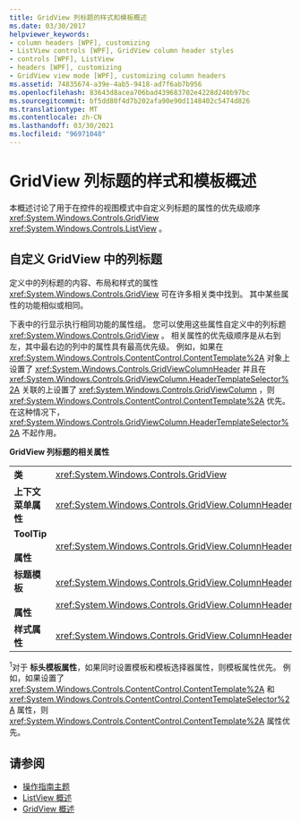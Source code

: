 ```yaml
---
title: GridView 列标题的样式和模板概述
ms.date: 03/30/2017
helpviewer_keywords:
- column headers [WPF], customizing
- ListView controls [WPF], GridView column header styles
- controls [WPF], ListView
- headers [WPF], customizing
- GridView view mode [WPF], customizing column headers
ms.assetid: 74835674-a39e-4ab5-9418-ad7f6ab7b956
ms.openlocfilehash: 83643d8acea706bad439683702e4228d240b97bc
ms.sourcegitcommit: bf5dd80f4d7b202afa90e90d1148402c5474d826
ms.translationtype: MT
ms.contentlocale: zh-CN
ms.lasthandoff: 03/30/2021
ms.locfileid: "96971048"
---
```

# <a name="gridview-column-header-styles-and-templates-overview"></a>GridView 列标题的样式和模板概述
本概述讨论了用于在控件的视图模式中自定义列标题的属性的优先级顺序 <xref:System.Windows.Controls.GridView> <xref:System.Windows.Controls.ListView> 。  
  
## <a name="customizing-a-column-header-in-a-gridview"></a>自定义 GridView 中的列标题  
 定义中的列标题的内容、布局和样式的属性 <xref:System.Windows.Controls.GridView> 可在许多相关类中找到。 其中某些属性的功能相似或相同。  
  
 下表中的行显示执行相同功能的属性组。 您可以使用这些属性自定义中的列标题 <xref:System.Windows.Controls.GridView> 。 相关属性的优先级顺序是从右到左，其中最右边的列中的属性具有最高优先级。 例如，如果在 <xref:System.Windows.Controls.ContentControl.ContentTemplate%2A> 对象上设置了 <xref:System.Windows.Controls.GridViewColumnHeader> 并且在 <xref:System.Windows.Controls.GridViewColumn.HeaderTemplateSelector%2A> 关联的上设置了 <xref:System.Windows.Controls.GridViewColumn> ，则 <xref:System.Windows.Controls.ContentControl.ContentTemplate%2A> 优先。 在这种情况下， <xref:System.Windows.Controls.GridViewColumn.HeaderTemplateSelector%2A> 不起作用。  
  
 **GridView 列标题的相关属性**  
  
|||||  
|-|-|-|-|  
|**类**|<xref:System.Windows.Controls.GridView>|<xref:System.Windows.Controls.GridViewColumn>|<xref:System.Windows.Controls.GridViewColumnHeader>|  
|**上下文菜单属性**|<xref:System.Windows.Controls.GridView.ColumnHeaderContextMenu%2A>|不适用|<xref:System.Windows.FrameworkElement.ContextMenu%2A>|  
|**ToolTip**<br /><br /> **属性**|<xref:System.Windows.Controls.GridView.ColumnHeaderToolTip%2A>|不适用|<xref:System.Windows.FrameworkElement.ToolTip%2A>|  
|**标题模板**<br /><br /> **属性**|<xref:System.Windows.Controls.GridView.ColumnHeaderTemplate%2A><sup>1</sup>/<br /><br /> <xref:System.Windows.Controls.GridView.ColumnHeaderTemplateSelector%2A>|<xref:System.Windows.Controls.GridViewColumn.HeaderTemplate%2A><sup>1</sup>/<br /><br /> <xref:System.Windows.Controls.GridViewColumn.HeaderTemplateSelector%2A>|<xref:System.Windows.Controls.ContentControl.ContentTemplate%2A><sup>1</sup>/<br /><br /> <xref:System.Windows.Controls.ContentControl.ContentTemplateSelector%2A>|  
|**样式属性**|<xref:System.Windows.Controls.GridView.ColumnHeaderContainerStyle%2A>|<xref:System.Windows.Controls.GridViewColumn.HeaderContainerStyle%2A>|<xref:System.Windows.FrameworkElement.Style%2A>|  
  
 <sup>1</sup>对于 **标头模板属性**，如果同时设置模板和模板选择器属性，则模板属性优先。 例如，如果设置了 <xref:System.Windows.Controls.ContentControl.ContentTemplate%2A> 和 <xref:System.Windows.Controls.ContentControl.ContentTemplateSelector%2A> 属性，则 <xref:System.Windows.Controls.ContentControl.ContentTemplate%2A> 属性优先。  
  
## <a name="see-also"></a>请参阅

- [操作指南主题](listview-how-to-topics.md)
- [ListView 概述](listview-overview.md)
- [GridView 概述](gridview-overview.md)

